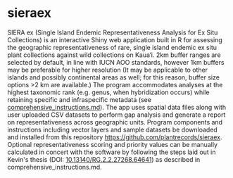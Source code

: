 # sieraex
SIERA ex (Single Island Endemic Representativeness Analysis for Ex Situ Collections) is an interactive Shiny web application built in R for assessing the geographic representativeness of rare, single island endemic ex situ plant collections against wild collections on Kaua‘i. 2km buffer ranges are selected by default, in line with IUCN AOO standards, however 1km buffers may be preferable for higher resolution (It may be applicable to other islands and possibly continental areas as well; for this reason, buffer size options >2 km are available.) The program accommodates analyses at the highest taxonomic rank (e.g. genus, when hybridization occurs) while retaining specific and infraspecific metadata (see [comprehensive_instructions.md](https://github.com/plantrecords/sieraex/blob/main/comprehensive_instructions.md#siera-ex-documentation)). The app uses spatial data files along with user uploaded CSV datasets to perform gap analysis and generate a report on representativeness across geographic units. Program components and instructions including vector layers and sample datasets be downloaded and installed from this repository https://github.com/plantrecords/sieraex. Optional representativeness scoring and priority values can be manually calculated in concert with the software by following the steps laid out in Kevin's thesis (DOI: [10.13140/RG.2.2.27268.64641](https://doi.org/10.13140/RG.2.2.27268.64641)) as described in comprehensive_instructions.md.
